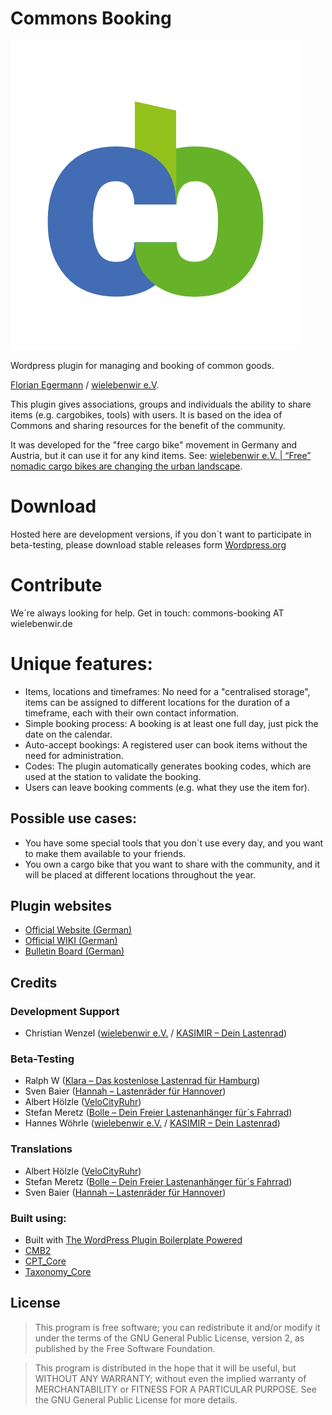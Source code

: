 # Commons Booking
![Commons Booking Logo](/wp-plugins-assets/cb-logo.png)

Wordpress plugin for managing and booking of common goods. 

[Florian Egermann](http://www.fleg.de) / [wielebenwir e.V](http://www.wielebenwir.de). 

This plugin gives associations, groups and individuals the ability to share items (e.g. cargobikes, tools) with users. It is based on the idea of Commons and sharing resources for the benefit of the community. 

It was developed for the "free cargo bike" movement in Germany and Austria, but it can use it for any kind items. See: [wielebenwir e.V. | “Free” nomadic cargo bikes are changing the urban landscape](http://www.wielebenwir.de/mobilitaet/free-nomadic-cargo-bikes-are-changing-the-urban-landscape).

# Download

Hosted here are development versions, if you don´t want to participate in beta-testing, please download stable releases form [Wordpress.org](https://wordpress.org/plugins/commons-booking/)

# Contribute

We´re always looking for help. Get in touch: commons-booking AT wielebenwir.de

# Unique features:

* Items, locations and timeframes: No need for a "centralised storage", items can be assigned to different locations for the duration of a timeframe, each with their own contact information.  
* Simple booking process: A booking is at least one full day, just pick the date on the calendar.
* Auto-accept bookings: A registered user can book items without the need for administration. 
* Codes: The plugin automatically generates booking codes, which are used at the station to validate the booking. 
* Users can leave booking comments (e.g. what they use the item for).


## Possible use cases:

* You have some special tools that you don´t use every day, and you want to make them available to your friends.
*  You own a cargo bike that you want to share with the community, and it will be placed at different locations throughout the year.

## Plugin websites

* [Official Website (German)](http://www.wielebenwir.de/projekte/commons-booking)
* [Official WIKI (German)](http://dein-lastenrad.de/index.php?title=Commons_Booking_Software)
* [Bulletin Board (German)](http://forum.dein-lastenrad.de/index.php?p=/categories/buchungs-software)

## Credits

### Development Support

* Christian Wenzel ([wielebenwir e.V.](http://www.wielebenwir.de) /
    [KASIMIR – Dein Lastenrad](http://kasimir-lastenrad.de))

### Beta-Testing

* Ralph W ([Klara – Das kostenlose Lastenrad für
    Hamburg](https://klara.bike))
* Sven Baier ([Hannah – Lastenräder für
    Hannover](http://www.hannah-lastenrad.de))
* Albert Hölzle ([VeloCityRuhr](http://velocityruhr.net))
* Stefan Meretz ([Bolle – Dein Freier Lastenanhänger für´s
    Fahrrad](http://bolle-bonn.de))
* Hannes Wöhrle ([wielebenwir e.V.](http://www.wielebenwir.de) /
    [KASIMIR – Dein Lastenrad](http://kasimir-lastenrad.de))

### Translations

* Albert Hölzle ([VeloCityRuhr](http://velocityruhr.net))
* Stefan Meretz ([Bolle – Dein Freier Lastenanhänger für´s Fahrrad](http://bolle-bonn.de))  
*  Sven Baier ([Hannah – Lastenräder für Hannover](http://www.hannah-lastenrad.de))


### Built using:

* Built with [The WordPress Plugin Boilerplate Powered ](https://github.com/sudar/wp-plugin-in-github/wiki) 
*  [CMB2](https://github.com/WebDevStudios/Custom-Metaboxes-and-Fields-for-WordPress)
*  [CPT_Core](https://github.com/WebDevStudios/CPT_Core)
*  [Taxonomy_Core ]( https://github.com/WebDevStudios/Taxonomy_Core )
   

## License

> This program is free software; you can redistribute it and/or modify
it under the terms of the GNU General Public License, version 2, as
published by the Free Software Foundation.

> This program is distributed in the hope that it will be useful,
but WITHOUT ANY WARRANTY; without even the implied warranty of
MERCHANTABILITY or FITNESS FOR A PARTICULAR PURPOSE.  See the
GNU General Public License for more details.
